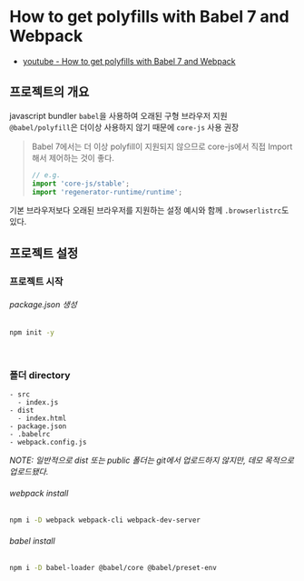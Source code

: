 # How to get polyfills with Babel 7 and Webpack

- [youtube - How to get polyfills with Babel 7 and Webpack](https://youtu.be/YXtQms2msZQ)

## 프로젝트의 개요

javascript bundler `babel`을 사용하여 오래된 구형 브라우저 지원 \
`@babel/polyfill`은 더이상 사용하지 않기 때문에 `core-js` 사용 권장

> Babel 7에서는 더 이상 polyfill이 지원되지 않으므로 core-js에서 직접 Import해서 제어하는 것이 좋다.
>
> ```js
> // e.g.
> import 'core-js/stable';
> import 'regenerator-runtime/runtime';
> ```

기본 브라우저보다 오래된 브라우저를 지원하는 설정 예시와 함께 `.browserlistrc`도 있다.

## 프로젝트 설정

### 프로젝트 시작

###### package.json 생성

```bash
npm init -y
```

<br />

### 폴더 directory

```
- src
  - index.js
- dist
  - index.html
- package.json
- .babelrc
- webpack.config.js
```

_NOTE: 일반적으로 dist 또는 public 폴더는 git에서 업로드하지 않지만, 데모 목적으로 업로드됐다._

###### webpack install

```bash
npm i -D webpack webpack-cli webpack-dev-server
```

###### babel install

```bash
npm i -D babel-loader @babel/core @babel/preset-env
```

<!--
### 대상
### IE 11의 첫 번째 번들 빌드 오류
### 브라우저 목록 파일 추가
### 폴리필이 필요한 방법 추가
### 폴리필을 얻기 위해 core-js 추가
### 비동기 취득 대기 동작
### Babel 'use Built''엔트리'가 있는 인사
### 폐지된 @babel/polyfill 패키지 문서
### 치트 코드: '빌트'의 '사용' 값인스'
### 정리
 -->
